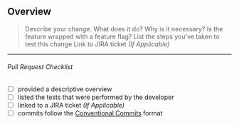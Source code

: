 <!--
# ------------------------------------- #
# Note: this file originates in .github #
# ------------------------------------- #
-->

## Overview

> Describe your change. What does it do? Why is it necessary?
> Is the feature wrapped with a feature flag?
> List the steps you've taken to test this change
> Link to JIRA ticket _(If Applicable)_

----

###### Pull Request Checklist

- [ ] provided a descriptive overview
- [ ] listed the tests that were performed by the developer
- [ ] linked to a JIRA ticket _(If Applicable)_
- [ ] commits follow the [Conventional Commits][conventional-commits] format

[conventional-commits]: https://www.conventionalcommits.org/en/v1.0.0/
